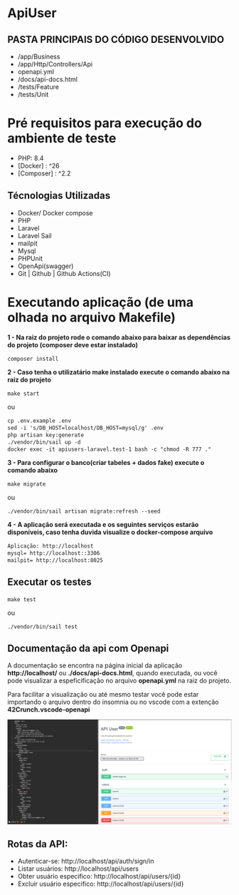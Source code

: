 #  ApiUser

## PASTA PRINCIPAIS DO CÓDIGO DESENVOLVIDO

- /app/Business
- /app/Http/Controllers/Api
- openapi.yml
- /docs/api-docs.html
- /tests/Feature
- /tests/Unit

# Pré requisitos para execução do ambiente de teste

- PHP: 8.4
- [Docker] : ^26
- [Composer] : ^2.2

## Técnologias Utilizadas

- Docker/ Docker compose
- PHP
- Laravel
- Laravel Sail
- mailpit
- Mysql
- PHPUnit
- OpenApi(swagger)
- Git | Github | Github Actions(CI)

# Executando aplicação (de uma olhada no arquivo Makefile)

**1 - Na raiz do projeto rode o comando abaixo para baixar as dependências do projeto (composer deve estar instalado)**

````
composer install
````

**2 -  Caso tenha o utilizatário make instalado execute o comando abaixo na raiz do projeto**

````
make start
````

ou

````
cp .env.example .env
sed -i 's/DB_HOST=localhost/DB_HOST=mysql/g' .env
php artisan key:generate
./vendor/bin/sail up -d
docker exec -it apiusers-laravel.test-1 bash -c "chmod -R 777 ." 
````

**3 - Para configurar o banco(criar tabeles + dados fake) execute o comando abaixo**
````
make migrate
````

ou

````
./vendor/bin/sail artisan migrate:refresh --seed
````

**4 - A aplicação será executada e os seguintes serviços estarão disponíveis, caso tenha duvida visualize o docker-compose arquivo**

````
Aplicação: http://localhost
mysql= http://localhost::3306
mailpit= http://localhost:8025
````

## Executar os testes

````
make test
````

ou 

````
./vendor/bin/sail test
````


## Documentação da api com Openapi

A documentação se encontra na página inicial da aplicação **http://localhost/** ou **./docs/api-docs.html**, quando executada, ou você pode visualizar a espeficificação no arquivo
**openapi.yml** na raiz do projeto.

Para facilitar a visualização ou até mesmo testar você pode estar importando o arquivo dentro do
insomnia ou no vscode com a extenção **42Crunch.vscode-openapi**

![Insominia API importada](./docs/insominia.png)

## Rotas da API:

- Autenticar-se: http://localhost/api/auth/sign/in
- Listar usuários: http://localhost/api/users
- Obter usuário especifico: http://localhost/api/users/{id}
- Excluir usuário especifico: http://localhost/api/users/{id}
